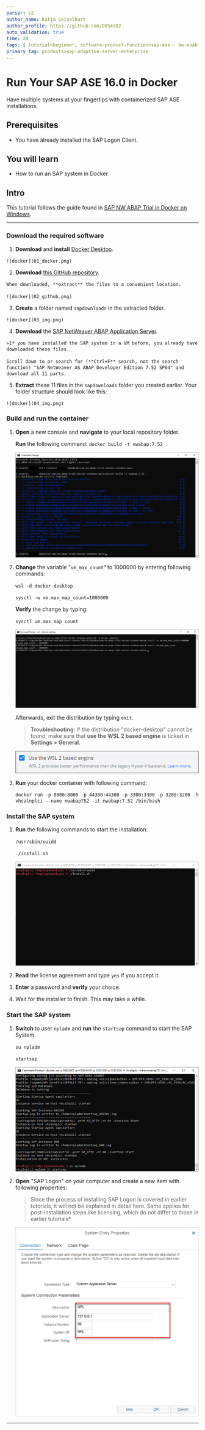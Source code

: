 ```yaml
---
parser: v2
author_name: Katja Geiselhart
author_profile: https://github.com/D054382
auto_validation: true
time: 20
tags: [ tutorial>beginner, software-product-function>sap-ase-- bw-enablement, software-product-function>sap-ase-- erp-enablement, software-product-function>sap-ase-- hadr-enablement]
primary_tag: products>sap-adaptive-server-enterprise
---
```


# Run Your SAP ASE 16.0 in Docker
<!-- description --> Have multiple systems at your fingertips with containerized SAP ASE installations.

## Prerequisites
 - You have already installed the SAP Logon Client.

## You will learn
  - How to run an SAP system in Docker


## Intro
This tutorial follows the guide found in [SAP NW ABAP Trial in Docker on Windows](https://github.com/brandoncaulfield/sap-nw-abap-trial-docker-windows).

---

### Download the required software


  1. **Download** and **install** [Docker Desktop](https://www.docker.com/get-started).

    ![docker](01_docker.png)

  2. **Download** [this GitHub repository](https://github.com/brandoncaulfield/sap-nw-abap-trial-docker-windows).

    When downloaded, **extract** the files to a convenient location.

    ![docker](02_github.png)

  3. **Create** a folder named `sapdownloads` in the extracted folder.

    ![docker](03_img.png)

  4. **Download** the [SAP NetWeaver ABAP Application Server](https://developers.sap.com/trials-downloads.html).

    >If you have installed the SAP system in a VM before, you already have downloaded these files.

    Scroll down to or search for (**Ctrl+F** search, not the search function) "SAP NetWeaver AS ABAP Developer Edition 7.52 SP04" and download all 11 parts.

  5. **Extract** these 11 files in the `sapdownloads` folder you created earlier. Your folder structure should look like this:

    ![docker](04_img.png)





### Build and run the container


1. **Open** a new console and **navigate** to your local repository folder.

    **Run** the following command: `docker build -t nwabap:7.52 .`

    ![docker](05_img.png)

2. **Change** the variable "`vm_max_count`" to 1000000 by entering following commands:

    `wsl -d docker-desktop`

    `sysctl -w vm.max_map_count=1000000`

    **Verify** the change by typing:

    `sysctl vm.max_map_count`

    ![docker](06_img.png)

    Afterwards, exit the distribution by typing `exit`.

    >**Troubleshooting:** If the distribution "docker-desktop" cannot be found, make sure that **use the WSL 2 based engine** is ticked in **Settings > General**.

    ![docker](07_img.png)

3. **Run** your docker container with following command:

    ```
    docker run -p 8000:8000 -p 44300:44300 -p 3300:3300 -p 3200:3200 -h vhcalnplci --name nwabap752 -it nwabap:7.52 /bin/bash
    ```



### Install the SAP system


1. **Run** the following commands to start the installation:

    `/usr/sbin/uuidd`

    `./install.sh`

    ![docker](08_img.png)

2. **Read** the license agreement and type `yes` if you accept it.

3. **Enter** a password and **verify** your choice.

4. Wait for the installer to finish. This may take a while.


### Start the SAP system


1. **Switch** to user `npladm` and **run** the `startsap` command to start the SAP System.

    `su npladm`

    `startsap`

    ![docker](09_img.png)


2. **Open** "SAP Logon" on your computer and create a new item with following properties:

    >Since the process of installing SAP Logon is covered in earlier tutorials, it will not be explained in detail here. Same applies for post-installation steps like licensing, which do not differ to those in earlier tutorials*

    ![docker](10_img.png)




---
